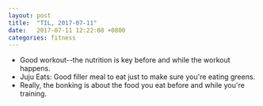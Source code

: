 ```yaml
---
layout: post
title:  "TIL, 2017-07-11"
date:   2017-07-11 12:22:08 +0800
categories: fitness
---
```


- Good workout--the nutrition is key before and while the workout happens.
- Juju Eats: Good filler meal to eat just to make sure you're eating greens.
- Really, the bonking is about the food you eat before and while you're training.
